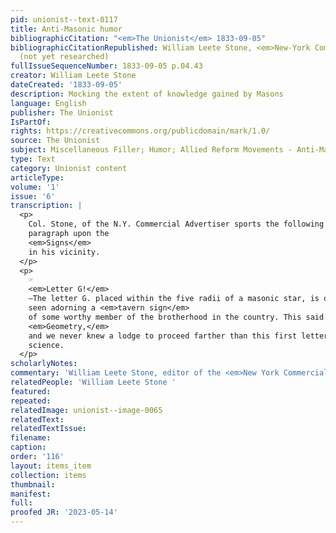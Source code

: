 ```yaml
---
pid: unionist--text-0117
title: Anti-Masonic humor
bibliographicCitation: "<em>The Unionist</em> 1833-09-05"
bibliographicCitationRepublished: William Leete Stone, <em>New-York Commercial Advertiser</em>
  (not yet researched)
fullIssueSequenceNumber: 1833-09-05 p.04.43
creator: William Leete Stone
dateCreated: '1833-09-05'
description: Mocking the extent of knowledge gained by Masons
language: English
publisher: The Unionist
IsPartOf: 
rights: https://creativecommons.org/publicdomain/mark/1.0/
source: The Unionist
subject: Miscellaneous Filler; Humor; Allied Reform Movements - Anti-Masonry
type: Text
category: Unionist content
articleType: 
volume: '1'
issue: '6'
transcription: |
  <p>
    Col. Stone, of the N.Y. Commercial Advertiser sports the following short
    paragraph upon the
    <em>Signs</em>
    in his vicinity.
  </p>
  <p>
    ☞
    <em>Letter G!</em>
    —The letter G. placed within the five radii of a masonic star, is occasionally
    seen adorning a <em>tavern sign</em>
    of some worthy member of the brotherhood in the country. This said G. means
    <em>Geometry,</em>
    and we never knew a lodge to proceed farther than this first letter in the
    science.
  </p>
scholarlyNotes: 
commentary: 'William Leete Stone, editor of the <em>New York Commercial Advertiser</em> '
relatedPeople: 'William Leete Stone '
featured: 
repeated: 
relatedImage: unionist--image-0065
relatedText: 
relatedTextIssue: 
filename: 
caption: 
order: '116'
layout: items_item
collection: items
thumbnail: 
manifest: 
full: 
proofed JR: '2023-05-14'
---
```

